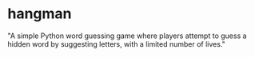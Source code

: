 # hangman
"A simple Python word guessing game where players attempt to guess a hidden word by suggesting letters, with a limited number of lives."
